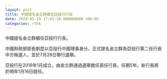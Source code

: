 ```yaml
---
layout: post
title: 中國提名金立群續任亞投行行長
date: 2020-05-19 17:41:18.000000000 +08:00
categories: rthk
---
```


中國提名金立群續任亞投行行長。

中國財政部部長劉昆以亞投行中國理事身分，正式提名金立群為亞投行第二任行長中方候選人，並於7月28日舉行選舉。

亞投行在2016年1月成立，由金立群通過選舉擔任首任行長，任期5年。新行長將於明年1月16日就任。
